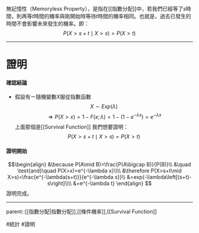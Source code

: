無記憶性（Memoryless Property），是指在[[指數分配]]中，若我們已經等了$s$時間，則再等$t$時間的機率與剛開始時等待$t$時間的機率相同。也就是，過去已發生的時間不會影響未來發生的機率。即：
$$
P(X>s+t\mid X>s)=P(X>t)
$$
- - -
# 證明
#### 確認結論
- 假設有ㄧ隨機變數$X$服從指數函數
$$
X\sim Exp(\lambda)
$$
$$
\Rightarrow P(X>x)=1-F(x;\lambda)=1-(1-e^{-\lambda x})=e^{-\lambda x}
$$
上面那個是[[Survival Function]]
我們想要證明：
$$
P(X>s+t\mid X>s)=P(X>t)
$$
#### 證明開始
$$\begin{align}
&\because P(A\mid B)=\frac{P(A\bigcap B)}{P(B)}\\
&\quad \text{and}\quad P(X>x)=e^{-\lambda x}\\\\
&\therefore P(X>s+t\mid X>s)=\frac{e^{-\lambda(s+t)}}{e^{-\lambda s}}\\
&=exp(-\lambda\left[(s+t)-s\right]\\\\
&=e^{-\lambda t}
\end{align}
$$ 
證明完成。
- - -
parent::[[指數分配|指數分配]],[[條件機率]],[[Survival Function]]

#統計 #證明